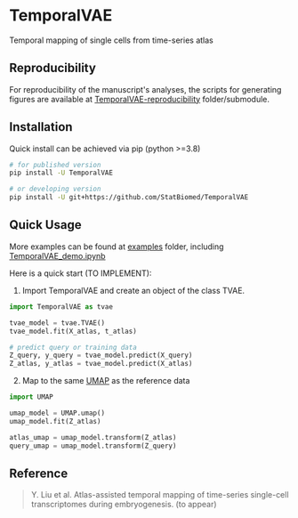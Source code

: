 # TemporalVAE
Temporal mapping of single cells from time-series atlas

## Reproducibility
For reproducibility of the manuscript's analyses, the scripts for generating figures are available at 
[TemporalVAE-reproducibility](https://github.com/StatBiomed/TemporalVAE-reproducibility) 
folder/submodule.


## Installation

Quick install can be achieved via pip (python >=3.8)

```bash
# for published version
pip install -U TemporalVAE

# or developing version
pip install -U git+https://github.com/StatBiomed/TemporalVAE
```

## Quick Usage

More examples can be found at [examples](./examples) folder, including
[TemporalVAE_demo.ipynb](./examples/TemporalVAE_demo.ipynb)


Here is a quick start (TO IMPLEMENT):

1. Import TemporalVAE and create an object of the class TVAE.

```python
import TemporalVAE as tvae

tvae_model = tvae.TVAE()
tvae_model.fit(X_atlas, t_atlas)

# predict query or training data
Z_query, y_query = tvae_model.predict(X_query)
Z_atlas, y_atlas = tvae_model.predict(X_atlas)
```

2. Map to the same 
   [UMAP](https://umap-learn.readthedocs.io/en/latest/api.html#umap.umap_.UMAP) 
   as the reference data

```python
import UMAP

umap_model = UMAP.umap()
umap_model.fit(Z_atlas)

atlas_umap = umap_model.transform(Z_atlas)
query_umap = umap_model.transform(Z_query)
```


## Reference

> Y. Liu et al. Atlas-assisted temporal mapping of time-series single-cell transcriptomes during embryogenesis. (to appear)
